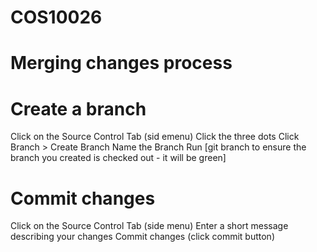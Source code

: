 # COS10026

# Merging changes process

# Create a branch
Click on the Source Control Tab (sid emenu)
Click the three dots
Click Branch > Create Branch
Name the Branch 
Run [git branch to ensure the branch you created is checked out - it will be green]

# Commit changes
Click on the Source Control Tab (side menu)
Enter a short message describing your changes
Commit changes (click commit button)



